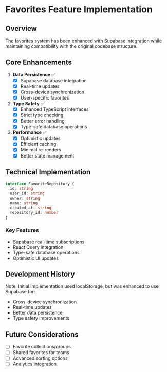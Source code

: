 # Favorites Feature Implementation

## Overview
The favorites system has been enhanced with Supabase integration while maintaining compatibility with the original codebase structure.

## Core Enhancements
1. **Data Persistence** ✅
   - [x] Supabase database integration
   - [x] Real-time updates
   - [x] Cross-device synchronization
   - [x] User-specific favorites

2. **Type Safety** ✅
   - [x] Enhanced TypeScript interfaces
   - [x] Strict type checking
   - [x] Better error handling
   - [x] Type-safe database operations

3. **Performance** ✅
   - [x] Optimistic updates
   - [x] Efficient caching
   - [x] Minimal re-renders
   - [x] Better state management

## Technical Implementation
```typescript
interface FavoriteRepository {
  id: string
  user_id: string
  owner: string
  name: string
  created_at: string
  repository_id: number
}
```

### Key Features
- Supabase real-time subscriptions
- React Query integration
- Type-safe database operations
- Optimistic UI updates

## Development History
Note: Initial implementation used localStorage, but was enhanced to use Supabase for:
- Cross-device synchronization
- Real-time updates
- Better data persistence
- Type safety improvements

## Future Considerations
- [ ] Favorite collections/groups
- [ ] Shared favorites for teams
- [ ] Advanced sorting options
- [ ] Analytics integration
